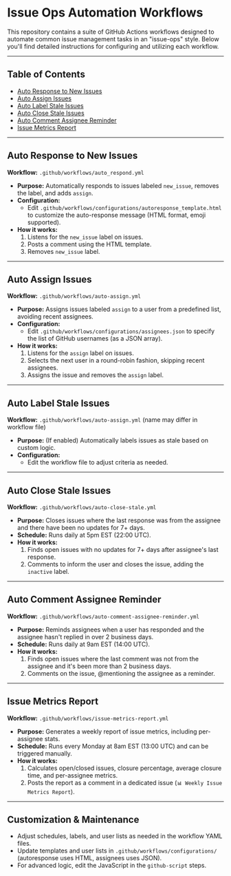 # Issue Ops Automation Workflows

This repository contains a suite of GitHub Actions workflows designed to automate common issue management tasks in an "issue-ops" style. Below you'll find detailed instructions for configuring and utilizing each workflow.

---

## Table of Contents
- [Auto Response to New Issues](#auto-response-to-new-issues)
- [Auto Assign Issues](#auto-assign-issues)
- [Auto Label Stale Issues](#auto-label-stale-issues)
- [Auto Close Stale Issues](#auto-close-stale-issues)
- [Auto Comment Assignee Reminder](#auto-comment-assignee-reminder)
- [Issue Metrics Report](#issue-metrics-report)

---

## Auto Response to New Issues
**Workflow:** `.github/workflows/auto_respond.yml`

- **Purpose:** Automatically responds to issues labeled `new_issue`, removes the label, and adds `assign`.
- **Configuration:**
  - Edit `.github/workflows/configurations/autoresponse_template.html` to customize the auto-response message (HTML format, emoji supported).
- **How it works:**
  1. Listens for the `new_issue` label on issues.
  2. Posts a comment using the HTML template.
  3. Removes `new_issue` label.

---

## Auto Assign Issues
**Workflow:** `.github/workflows/auto-assign.yml`

- **Purpose:** Assigns issues labeled `assign` to a user from a predefined list, avoiding recent assignees.
- **Configuration:**
  - Edit `.github/workflows/configurations/assignees.json` to specify the list of GitHub usernames (as a JSON array).
- **How it works:**
  1. Listens for the `assign` label on issues.
  2. Selects the next user in a round-robin fashion, skipping recent assignees.
  3. Assigns the issue and removes the `assign` label.

---

## Auto Label Stale Issues
**Workflow:** `.github/workflows/auto-assign.yml` (name may differ in workflow file)

- **Purpose:** (If enabled) Automatically labels issues as stale based on custom logic.
- **Configuration:**
  - Edit the workflow file to adjust criteria as needed.

---

## Auto Close Stale Issues
**Workflow:** `.github/workflows/auto-close-stale.yml`

- **Purpose:** Closes issues where the last response was from the assignee and there have been no updates for 7+ days.
- **Schedule:** Runs daily at 5pm EST (22:00 UTC).
- **How it works:**
  1. Finds open issues with no updates for 7+ days after assignee's last response.
  2. Comments to inform the user and closes the issue, adding the `inactive` label.

---

## Auto Comment Assignee Reminder
**Workflow:** `.github/workflows/auto-comment-assignee-reminder.yml`

- **Purpose:** Reminds assignees when a user has responded and the assignee hasn't replied in over 2 business days.
- **Schedule:** Runs daily at 9am EST (14:00 UTC).
- **How it works:**
  1. Finds open issues where the last comment was not from the assignee and it's been more than 2 business days.
  2. Comments on the issue, @mentioning the assignee as a reminder.

---

## Issue Metrics Report
**Workflow:** `.github/workflows/issue-metrics-report.yml`

- **Purpose:** Generates a weekly report of issue metrics, including per-assignee stats.
- **Schedule:** Runs every Monday at 8am EST (13:00 UTC) and can be triggered manually.
- **How it works:**
  1. Calculates open/closed issues, closure percentage, average closure time, and per-assignee metrics.
  2. Posts the report as a comment in a dedicated issue (`📊 Weekly Issue Metrics Report`).

---

## Customization & Maintenance
- Adjust schedules, labels, and user lists as needed in the workflow YAML files.
- Update templates and user lists in `.github/workflows/configurations/` (autoresponse uses HTML, assignees uses JSON).
- For advanced logic, edit the JavaScript in the `github-script` steps.
